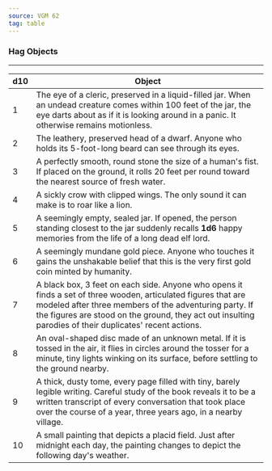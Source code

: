 ```yaml
---
source: VGM 62
tag: table
---
```


### Hag Objects
---
|d10|Object|
|----|------------|
|1|The eye of a cleric, preserved in a liquid-filled jar. When an undead creature comes within 100 feet of the jar, the eye darts about as if it is looking around in a panic. It otherwise remains motionless.|
|2|The leathery, preserved head of a dwarf. Anyone who holds its 5-foot-long beard can see through its eyes.|
|3|A perfectly smooth, round stone the size of a human's fist. If placed on the ground, it rolls 20 feet per round toward the nearest source of fresh water.|
|4|A sickly crow with clipped wings. The only sound it can make is to roar like a lion.|
|5|A seemingly empty, sealed jar. If opened, the person standing closest to the jar suddenly recalls **1d6** happy memories from the life of a long dead elf lord.|
|6|A seemingly mundane gold piece. Anyone who touches it gains the unshakable belief that this is the very first gold coin minted by humanity.|
|7|A black box, 3 feet on each side. Anyone who opens it finds a set of three wooden, articulated figures that are modeled after three members of the adventuring party. If the figures are stood on the ground, they act out insulting parodies of their duplicates' recent actions.|
|8|An oval-shaped disc made of an unknown metal. If it is tossed in the air, it flies in circles around the tosser for a minute, tiny lights winking on its surface, before settling to the ground nearby.|
|9|A thick, dusty tome, every page filled with tiny, barely legible writing. Careful study of the book reveals it to be a written transcript of every conversation that took place over the course of a year, three years ago, in a nearby village.|
|10|A small painting that depicts a placid field. Just after midnight each day, the painting changes to depict the following day's weather.|
